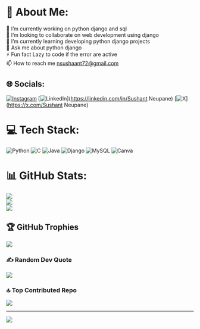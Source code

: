 # 💫 About Me:
🔭 I’m currently working on python django and sql<br>👯 I’m looking to collaborate on web development using django<br>🌱 I’m currently learning developing python django projects<br>💬 Ask me about python django<br>⚡ Fun fact Lazy to code if the error are active<br>📫 How to reach me nsushaant72@gmail.com


## 🌐 Socials:
[![Instagram](https://img.shields.io/badge/Instagram-%23E4405F.svg?logo=Instagram&logoColor=white)](https://instagram.com/nsus_hant) [![LinkedIn](https://img.shields.io/badge/LinkedIn-%230077B5.svg?logo=linkedin&logoColor=white)](https://linkedin.com/in/Sushant Neupane) [![X](https://img.shields.io/badge/X-black.svg?logo=X&logoColor=white)](https://x.com/Sushant Neupane) 

# 💻 Tech Stack:
![Python](https://img.shields.io/badge/python-3670A0?style=for-the-badge&logo=python&logoColor=ffdd54) ![C](https://img.shields.io/badge/c-%2300599C.svg?style=for-the-badge&logo=c&logoColor=white) ![Java](https://img.shields.io/badge/java-%23ED8B00.svg?style=for-the-badge&logo=openjdk&logoColor=white) ![Django](https://img.shields.io/badge/django-%23092E20.svg?style=for-the-badge&logo=django&logoColor=white) ![MySQL](https://img.shields.io/badge/mysql-4479A1.svg?style=for-the-badge&logo=mysql&logoColor=white) ![Canva](https://img.shields.io/badge/Canva-%2300C4CC.svg?style=for-the-badge&logo=Canva&logoColor=white)
# 📊 GitHub Stats:
![](https://github-readme-stats.vercel.app/api?username=Sus-Hant1110&theme=shadow_blue&hide_border=false&include_all_commits=true&count_private=false)<br/>
![](https://github-readme-streak-stats.herokuapp.com/?user=Sus-Hant1110&theme=shadow_blue&hide_border=false)<br/>
![](https://github-readme-stats.vercel.app/api/top-langs/?username=Sus-Hant1110&theme=shadow_blue&hide_border=false&include_all_commits=true&count_private=false&layout=compact)

## 🏆 GitHub Trophies
![](https://github-profile-trophy.vercel.app/?username=Sus-Hant1110&theme=radical&no-frame=false&no-bg=false&margin-w=4)

### ✍️ Random Dev Quote
![](https://quotes-github-readme.vercel.app/api?type=horizontal&theme=radical)

### 🔝 Top Contributed Repo
![](https://github-contributor-stats.vercel.app/api?username=Sus-Hant1110&limit=5&theme=dark&combine_all_yearly_contributions=true)

---
[![](https://visitcount.itsvg.in/api?id=Sus-Hant1110&icon=0&color=0)](https://visitcount.itsvg.in)

<!-- Proudly created with GPRM ( https://gprm.itsvg.in ) -->
